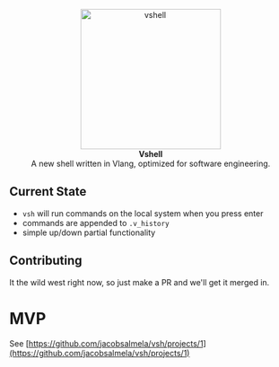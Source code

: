 <p align="center">
    <a href="https://jacobsalmela.com/">
        <img src="https://user-images.githubusercontent.com/3843505/108062431-64a89900-701f-11eb-825c-7948c1bc6c62.png" width="250" height="250" alt="vshell">
    </a>
    <br>
    <strong>Vshell</strong><br>
    A new shell written in Vlang, optimized for software engineering.
</p>



## Current State

- `vsh` will run commands on the local system when you press enter
- commands are appended to `.v_history`
- simple up/down partial functionality

## Contributing

It the wild west right now, so just make a PR and we'll get it merged in.

# MVP
See [https://github.com/jacobsalmela/vsh/projects/1](https://github.com/jacobsalmela/vsh/projects/1)
